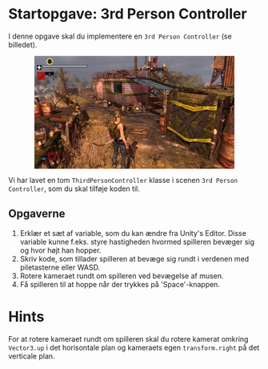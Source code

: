 # Startopgave: 3rd Person Controller
I denne opgave skal du implementere en `3rd Person Controller` (se billedet). 

<img src="images/3rd_person.jpg" style="width: 400px; margin: auto; display: block;">

Vi har lavet en tom `ThirdPersonController` klasse i scenen `3rd Person Controller`, som du skal tilføje koden til.

## Opgaverne

1) Erklær et sæt af variable, som du kan ændre fra Unity's Editor. Disse variable kunne f.eks. styre hastigheden hvormed spilleren bevæger sig og hvor højt han hopper.
2) Skriv kode, som tillader spilleren at bevæge sig rundt i verdenen med piletasterne eller WASD.
3) Rotere kameraet rundt om spilleren ved bevægelse af musen.
4) Få spilleren til at hoppe når der trykkes på 'Space'-knappen.

# Hints
For at rotere kameraet rundt om spilleren skal du rotere kamerat omkring `Vector3.up` i det horisontale plan og kameraets egen `transform.right` på det verticale plan.